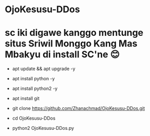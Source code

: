 # OjoKesusu-DDos
# sc iki digawe kanggo mentunge situs Sriwil Monggo Kang Mas Mbakyu di install SC'ne 😊

  - apt update && apt upgrade -y

  - apt install python -y

  - apt install python2 -y

  - apt install git

  - git clone https://github.com/Zhanachmad/OjoKesusu-DDos.git

  - cd OjoKesusu-DDos

  - python2 OjoKesusu-DDos.py
